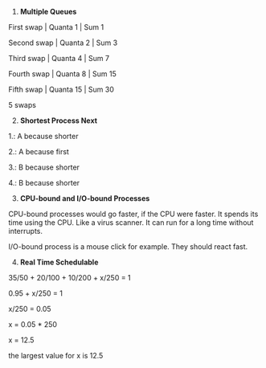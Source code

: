 1. **Multiple Queues**

First swap | Quanta 1  | Sum 1

Second swap | Quanta 2  | Sum 3

Third swap | Quanta 4  | Sum 7

Fourth swap | Quanta 8  | Sum 15

Fifth swap | Quanta 15 | Sum 30

5 swaps

2. **Shortest Process Next**

1.: A because shorter

2.: A because first

3.: B because shorter

4.: B because shorter

3. **CPU-bound and I/O-bound Processes**

CPU-bound processes would go faster, if the CPU were faster. 
It spends its time using the CPU. Like a virus scanner. It can run for a long time without interrupts.

I/O-bound process is a mouse click for example. They should react fast.

4. **Real Time Schedulable**

35/50 + 20/100 + 10/200 + x/250 = 1

0.95 + x/250 = 1

x/250 = 0.05

x = 0.05 * 250

x = 12.5

the largest value for x is 12.5
